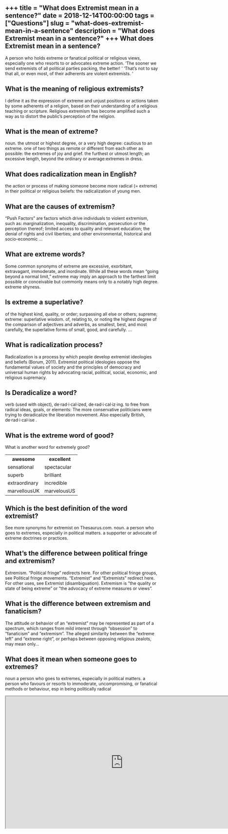 +++
title = "What does Extremist mean in a sentence?"
date = 2018-12-14T00:00:00
tags = ["Questions"]
slug = "what-does-extremist-mean-in-a-sentence"
description = "What does Extremist mean in a sentence?"
+++
What does Extremist mean in a sentence?
---------------------------------------

A person who holds extreme or fanatical political or religious views, especially one who resorts to or advocates extreme action. ‘The sooner we send extremists of all political parties packing, the better! ‘ ‘That’s not to say that all, or even most, of their adherents are violent extremists. ‘

What is the meaning of religious extremists?
--------------------------------------------

I define it as the expression of extreme and unjust positions or actions taken by some adherents of a religion, based on their understanding of a religious teaching or scripture. Religious extremism has become amplified such a way as to distort the public’s perception of the religion.

What is the mean of extreme?
----------------------------

noun. the utmost or highest degree, or a very high degree: cautious to an extreme. one of two things as remote or different from each other as possible: the extremes of joy and grief. the furthest or utmost length; an excessive length, beyond the ordinary or average:extremes in dress.

What does radicalization mean in English?
-----------------------------------------

the action or process of making someone become more radical (= extreme) in their political or religious beliefs: the radicalization of young men.

What are the causes of extremism?
---------------------------------

“Push Factors” are factors which drive individuals to violent extremism, such as: marginalization, inequality, discrimination, persecution or the perception thereof; limited access to quality and relevant education; the denial of rights and civil liberties; and other environmental, historical and socio-economic …

What are extreme words?
-----------------------

Some common synonyms of extreme are excessive, exorbitant, extravagant, immoderate, and inordinate. While all these words mean “going beyond a normal limit,” extreme may imply an approach to the farthest limit possible or conceivable but commonly means only to a notably high degree. extreme shyness.

Is extreme a superlative?
-------------------------

of the highest kind, quality, or order; surpassing all else or others; supreme; extreme: superlative wisdom. of, relating to, or noting the highest degree of the comparison of adjectives and adverbs, as smallest, best, and most carefully, the superlative forms of small, good, and carefully. …

What is radicalization process?
-------------------------------

Radicalization is a process by which people develop extremist ideologies and beliefs (Borum, 2011). Extremist political ideologies oppose the fundamental values of society and the principles of democracy and universal human rights by advocating racial, political, social, economic, and religious supremacy.

Is Deradicalize a word?
-----------------------

verb (used with object), de·rad·i·cal·ized, de·rad·i·cal·iz·ing. to free from radical ideas, goals, or elements: The more conservative politicians were trying to deradicalize the liberation movement. Also especially British, de·rad·i·cal·ise .

What is the extreme word of good?
---------------------------------

What is another word for extremely good?

<table><tr><th>awesome</th><th>excellent</th></tr><tr><td>sensational</td><td>spectacular</td></tr><tr><td>superb</td><td>brilliant</td></tr><tr><td>extraordinary</td><td>incredible</td></tr><tr><td>marvellousUK</td><td>marvelousUS</td></tr></table>

Which is the best definition of the word extremist?
---------------------------------------------------

See more synonyms for extremist on Thesaurus.com. noun. a person who goes to extremes, especially in political matters. a supporter or advocate of extreme doctrines or practices.

What’s the difference between political fringe and extremism?
-------------------------------------------------------------

Extremism. “Political fringe” redirects here. For other political fringe groups, see Political fringe movements. “Extremist” and “Extremists” redirect here. For other uses, see Extremist (disambiguation). Extremism is “the quality or state of being extreme” or “the advocacy of extreme measures or views”.

What is the difference between extremism and fanaticism?
--------------------------------------------------------

The attitude or behavior of an “extremist” may be represented as part of a spectrum, which ranges from mild interest through “obsession” to “fanaticism” and “extremism”. The alleged similarity between the “extreme left” and “extreme right”, or perhaps between opposing religious zealots, may mean only…

What does it mean when someone goes to extremes?
------------------------------------------------

noun a person who goes to extremes, especially in political matters. a person who favours or resorts to immoderate, uncompromising, or fanatical methods or behaviour, esp in being politically radical

<iframe allow="accelerometer; autoplay; clipboard-write; encrypted-media; gyroscope; picture-in-picture" allowfullscreen="" class="__youtube_prefs__  epyt-is-override  no-lazyload" data-no-lazy="1" data-origheight="433" data-origwidth="770" data-skipgform_ajax_framebjll="" height="433" id="_ytid_78398" loading="lazy" src="https://www.youtube.com/embed/uX-AOi8kp2U?enablejsapi=1&autoplay=0&cc_load_policy=0&cc_lang_pref=&iv_load_policy=1&loop=0&modestbranding=0&rel=1&fs=1&playsinline=0&autohide=2&theme=dark&color=red&controls=1&" title="YouTube player" width="770"></iframe>